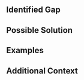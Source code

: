 <!--- Provide a general summary of the issue in the Title above -->

## Identified Gap
<!--- Tell us what is missing in our current engineering practices -->

## Possible Solution
<!--- Not obligatory, but suggest a possible solution to address the issue -->

## Examples
<!--- Provide some examples where the gap has manifest in the engineering teams -->

## Additional Context
<!--- Any additional context you'd like to provide? -->